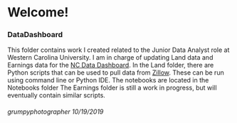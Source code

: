 # Welcome!

### DataDashboard
This folder contains work I created related to the Junior Data Analyst role at Western Carolina University.  I am in charge of updating Land data and Earnings data for the [NC Data Dashboard](https://www.wcu.edu/engage/regional-development/data-dashboard.aspx). In the Land folder, there are Python scripts that can be used to pull data from [Zillow](https://www.zillow.com/research/data/).  These can be run using command line or Python IDE.  The notebooks are located in the Notebooks folder  The Earnings folder is still a work in progress, but will eventually contain similar scripts.

###### grumpyphotographer 10/19/2019
